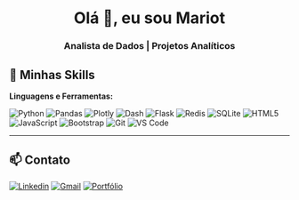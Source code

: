 <h1 align="center">Olá 👋, eu sou Mariot</h1>
<h3 align="center">Analista de Dados | Projetos Analíticos</h3>

## 🚀 Minhas Skills

**Linguagens e Ferramentas:**

![Python](https://img.shields.io/badge/-Python-05122A?style=flat&logo=python)
![Pandas](https://img.shields.io/badge/-Pandas-05122A?style=flat&logo=pandas)
![Plotly](https://img.shields.io/badge/-Plotly-05122A?style=flat&logo=plotly)
![Dash](https://img.shields.io/badge/-Dash-05122A?style=flat&logo=plotly)
![Flask](https://img.shields.io/badge/-Flask-05122A?style=flat&logo=flask)
![Redis](https://img.shields.io/badge/-Redis-05122A?style=flat&logo=redis)
![SQLite](https://img.shields.io/badge/-SQLite-05122A?style=flat&logo=sqlite)
![HTML5](https://img.shields.io/badge/-HTML5-05122A?style=flat&logo=html5)
![JavaScript](https://img.shields.io/badge/-JavaScript-05122A?style=flat&logo=javascript)
![Bootstrap](https://img.shields.io/badge/-Bootstrap-05122A?style=flat&logo=bootstrap)
![Git](https://img.shields.io/badge/-Git-05122A?style=flat&logo=git)
![VS Code](https://img.shields.io/badge/-VS%20Code-05122A?style=flat&logo=visual-studio-code)

---

## 📫 Contato

[![Linkedin](https://img.shields.io/badge/-LinkedIn-05122A?style=flat&logo=linkedin)](https://www.linkedin.com/in/eduardo-mariot/)
[![Gmail](https://img.shields.io/badge/-Email-05122A?style=flat&logo=gmail)](mailto:eduardo.mariot@gmail.com)
[![Portfólio](https://img.shields.io/badge/-Portfólio-05122A?style=flat&logo=notion&logoColor=white)](https://synapsi-portfolio.notion.site/Synapsi-Central-de-Projetos-Anal-ticos-1f74cefdea658062bb96feecf1e3339a?pvs=74)

